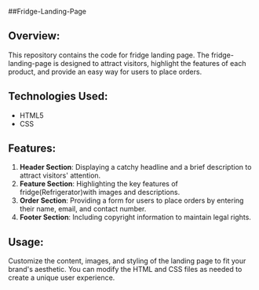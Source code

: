 ##Fridge-Landing-Page

## Overview:
This repository contains the code for fridge landing page. The fridge-landing-page is designed to attract visitors, highlight the features of each product, and provide an easy way for users to place orders.

## Technologies Used:
- HTML5
- CSS

## Features:
1. **Header Section**: Displaying a catchy headline and a brief description to attract visitors' attention.
2. **Feature Section**: Highlighting the key features of fridge(Refrigerator)with images and descriptions.
3. **Order Section**: Providing a form for users to place orders by entering their name, email, and contact number.
4. **Footer Section**: Including copyright information to maintain legal rights.

## Usage:
Customize the content, images, and styling of the landing page to fit your brand's aesthetic. You can modify the HTML and CSS files as needed to create a unique user experience.

